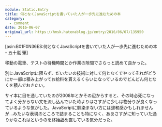 ```yaml
---
module: Static.Entry
title: 何となくJavaScriptを書いていた人が一歩先に進むための本
category:
  - comment
date: 2016-06-07
original_url: https://hmsk.hatenablog.jp/entry/2016/06/07/135950
---
```


[asin:B01F0N36ES:何となくJavaScriptを書いていた人が一歩先に進むための本 - 五十嵐 肇]

移動の電車、テストの待機時間とか作業の隙間でさらっと読めて良かった。

別にJavaScriptに限らず、だいたいの技術に対して何となくでやってそれがどうにか一部は積み上がってお給料を貰えるくらいになっているのでどんどん何となくを積んでおきたい。

サイ本に目を通していたのが2008年とかその辺からすると、その時必死になってよく分からない文を流し込んでいた時よりはさすがに少しは物分りが良くなっているような気がした。JavaScriptに馴染まない方には違和感かもしれませんが...みたいな表現のところで詰まることも特になく、ああさすがに知っていた通りかなこれはというのを終始舐め直している気分だった。
